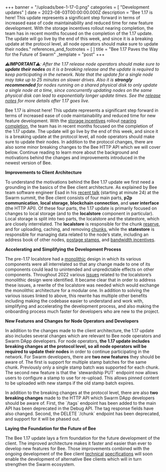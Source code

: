 +++
banner = "/uploads/bee-1-17-0.png"
categories = [ "Development updates" ]
date = 2023-08-03T00:00:00.000Z
description = "Bee 1.17 is here! This update represents a significant step forward in terms of increased ease of code maintainability and reduced time for new feature development. With the storage incentives rollout nearing completion, the team has in recent months focused on the completion of the 1.17 update. The update will go live by the end of this week, and since it is a breaking update at the protocol level, all node operators should make sure to update their nodes."
references_and_footnotes = [ ]
title = "Bee 1.17 Paves the Way for the Future of Swarm"
_template = "post"
+++

***⚠️IMPORTANT⚠️**: After the 1.17 release node operators should make sure to **update their nodes** as it is a breaking release and the update is required to keep participating in the network. Note that the update for a single
node may take up to 25 minutes on slower drives. Also it is **strongly
recommended** for nodes running on a shared physical disk to only update
a single node at a time, since concurrently updating nodes on the same
physical disk can lead to exponentially longer update times. See the
[<u>release notes</u>](https://github.com/ethersphere/bee/releases) for
more details after 1.17 goes live.*

Bee 1.17 is almost here! This update represents a significant step forward in
terms of increased ease of code maintainability and reduced time for new
feature development. With the [<u>storage
incentives</u>](https://blog.ethswarm.org/foundation/2022/the-mechanics-of-swarm-networks-storage-incentives/)
rollout [<u>nearing
completion</u>](https://blog.ethswarm.org/foundation/2023/postage-stamp-price-increases-as-swarm-network-reaches-milestone-of-self-sustainability/),
the team has in recent months focused on the completion of the 1.17
update. The update will go live by the end of this week, and since it is
a breaking update at the protocol level, all node operators should make
sure to update their nodes. In addition to the protocol changes, there
are also some minor breaking changes to the Bee HTTP API which we will
cover below. Continue reading to learn more about the background and
motivations behind the changes and improvements introduced in the newest
version of Bee.

**Improvements to Client Architecture**

To understand the motivations behind the Bee 1.17 update we first need a
grounding in the basics of the Bee client architecture. As explained by
Bee team software engineer Esad in his [<u>recent
talk</u>](https://streamyard.com/3tb38vbzv3jv) (starting at minute 24)
at the Swarm summit, the Bee client consists of four main parts, **p2p
communication**, **local storage**, **blockchain connection**, and
**user interface** (the HTTP API). Of these four parts, the 1.17 update
is primarily focused on changes to local storage (and to the
**localstore** component in particular). Local storage is split into two
parts, the localstore and the statestore, which are closely
interrelated. The **localstore** is responsible for the chunk
[<u>reserve</u>](https://docs.ethswarm.org/docs/learn/technology/incentives#storage-incentives),
and for uploading, caching, and removing
[<u>chunks</u>](https://docs.ethswarm.org/docs/learn/technology/disc#chunks),
while the **statestore** is responsible for managing data related to the
node’s state, including an address book of other nodes, [<u>postage
stamps</u>](https://docs.ethswarm.org/docs/learn/technology/contracts/postage-stamp),
and [<u>bandwidth
incentives</u>](https://docs.ethswarm.org/docs/learn/technology/incentives#bandwidth-incentives-swap).

**Accelerating and Simplifying the Development Process**

The pre-1.17 localstore had a
[<u>monolithic</u>](https://en.wikipedia.org/wiki/Monolithic_application)
design in which its various components were all interrelated so that any
change made to one of its components could lead to unintended and
unpredictable effects on other components. Throughout 2022 various
[<u>issues</u>](https://github.com/ethersphere/bee-backlog/issues/41)
related to the localstore’s monolithic design were identified. It became
clear that in order to address these issues, a rewrite of the localstore
was needed which would exchange the monolithic architecture for a
modular one. In addition to solving the various issues linked to above,
this rewrite has multiple other benefits including making the codebase
easier to understand and work with, simplifying and accelerating the
development process, and also making the onboarding process much faster
for developers who are new to the project.

**New Features and Changes for Node Operators and Developers**

In addition to the changes made to the client architecture, the 1.17
update also includes several changes which are relevant to Bee node
operators and Swarm DApp developers. For node operators, **the 1.17
update includes breaking changes at the protocol level, so all node
operators will be required to update their nodes** in order to continue
participating in the network. For Swarm developers, there are **two new
features** they should be aware of. The first is support for multiple
stamp batches for the same chunk. Previously only a single stamp batch
was supported for each chunk. The second new feature is that the
\`stewardship PUT\` endpoint now allows users to configure a stamp to
use for re-upload. This allows pinned content to be uploaded with new
stamps if the old stamp batch expires.

In addition to the breaking changes at the protocol level, there are
also **two breaking changes** made to the HTTP API which Swarm DApp
developers should be aware of. First, the \`/tags\` endpoint has been
added to the main API has been deprecated in the Debug API. The tag
response fields have also changed. Second, the DELETE \`/chunk\`
endpoint has been deprecated, and support for it will be phased out.

**Laying the Foundation for the Future of Bee**

The Bee 1.17 update lays a firm foundation for the future development of
the client. The improved architecture makes it faster and easier than
ever to develop new features for Bee. Those improvements combined with
the ongoing development of the Bee client
[<u>technical</u>](https://github.com/ethersphere/bee-docs/tree/feat-protocols-spec-2)
[<u>specifications</u>](https://github.com/ethersphere/specs) will soon
enable the development of alternative Bee clients which will in turn
strengthen the Swarm ecosystem.
